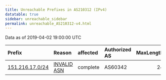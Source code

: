 ```yaml
---
title: Unreachable Prefixes in AS210312 (IPv4)
datatable: true
sidebar: unreachable_sidebar
permalink: unreachable_AS210312-v4.html
---
```


Data as of 2019-04-02 19:00:00 UTC


<div class="datatable-begin"></div>

| Prefix                                                   | Reason                                                                                                  | affected   | Authorized AS   |   MaxLength | Anchor                                         |   unreachable /24s |
|:---------------------------------------------------------|:--------------------------------------------------------------------------------------------------------|:-----------|:----------------|------------:|:-----------------------------------------------|-------------------:|
| [151.216.17.0/24](https://stat.ripe.net/151.216.17.0/24) | [INVALID ASN](https://rpki-validator.ripe.net/announcement-preview?asn=AS210312&prefix=151.216.17.0/24) | complete   | AS60342         |          24 | [RIPE](unreachable_RIPE_NCC_RPKI_Root-v4.html) |                  1 |

<div class="datatable-end"></div>